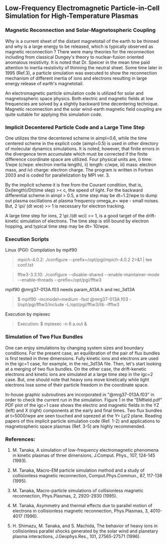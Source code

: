 ## Low-Frequency Electromagnetic Particle-in-Cell Simulation for High-Temperature Plasmas ##

### Magnetic Reconnection and Solar-Magnetospheric Coupling ###

Why is a current sheet of the distant magnetotail of the earth to be thinned and why is a large energy to be released, which is typically observed as magnetic reconnection ? There were many theories for the reconnection including from classical Dungey's theory to nuclear-fusion oriented anomalous resistivity. It is noted that Dr. Speicer in the mean time paid attention to inertia resistivity of thinning the neutral sheet. Some time later in 1995 (Ref.3), a particle simulation was executed to show the reconnection mechanism of different inertia of ions and electrons resulting in large energy release of earth's magnetotail.

An electromagnetic particle simulation code is utilized for solar and magnetospheric space physics. Both electric and magnetic fields at low frequencies are solved by a slightly backward time decentering technique. Magnetic reconnection and the solar wind-earth magnetic field coupling are quite suitable for applying this simulation code.

### Implicit Decentered Particle Code and a Large Time Step ###

One utilizes the time decentered scheme in aimpl=0.6, while the time centered scheme in the explicit code (aimpl=0.5) is used in other directory of molecular dynamics simulations. It is noted, however, that finite errors in the divergence term accumulate which must be corrected if the finite difference coordinate space are utilized. Four physical units are, i) time: 1/wpe (c/wpe: electron inertia length), ii) length: c/wpe, iii) mass: electron mass, and iv) charge: electron charge. The program is written in Fortran 2003 and is coded for parallelization by MPI ver. 3.

By the implicit scheme it is free from the Courant condition, that is, Dx(length)/Dt(time step) >< c, the speed of light. For the backward differential scheme in aimpl > 0.5, a time step may be dt~1.2/wpe to dump out plasma oscillations at plasma frequency omega_e= wpe - small noises. But, 2 \pi/ (dt wce) >> 1 is necessary for electron tracking.

A large time step for ions, 2 \pi /(dt wci) >> 1, is a good target of the drift-kinetic simulation of electrons. The time step is still bound by electron hopping, and typical time step may be dt= 10/wpe.


### Execution Scripts ###

Linux (PGI): Compilation by mpif90

>mpich-4.0.2: ./configure --prefix=/opt/pgi/mpich-4.0.2 2>&1 | tee conf.txt

>fftw3-3.3.10: ./configure --disable-shared --enable-maintainer-mode --enable-threads --prefix=/opt/pgi/fftw3

mpif90 @mrg37-013A.f03 needs param_A13A.h and rec_3d13A

>$ mpif90 -mcmodel=medium -fast @mrg37-013A.f03 -I/opt/pgi/fftw3/include -L/opt/pgi/fftw3/lib -lfftw3

Execution by mpiexec

>Execution: $ mpiexec -n 6 a.out &


### Simulation of Two Flux Bundles ###

One can enjoy simulations by changing system sizes and boundary conditions. For the present case, an equilibration of the pair of flux bundles is first tested in three dimensions. Fully kinetic ions and electrons are used in the igc=1 case, for example, in the rec_3d13A file. Then, let's start looking at a merging of two flux bundles. On the other case, the drift-kenetic electrons and kinetic ions are simulated at a large time step in the igc=2 case. But, one should note that heavy ions move kinetically while light electrons lose some of their particle freedom in the coordinate space.

In-house graphic subroutines are incorporated in "@mrg37-013A.f03" in order to check the current run in the simulation. Figure 1 in the "EMfield.pdf" PDF plot of the igc=1 case shows the electric and magnetic fields in the YZ (left) and X (right) components at the early and final times. Two flux bundles at t=5000/wpe are seen touched and sqeezed at the Y= Ly/2 plane. Reading papers of this implicit particle simulation code (Ref. 1-2) and applications to magnetospheric space plasmas (Ref. 3-5) are highly recommended.


### References: ###

1. M. Tanaka, A simulation of low-frequency electromagnetic phenomena in kinetic plasmas of three dimensions, J.Comput. Phys., 107, 124-145 (1993).

2. M. Tanaka, Macro-EM particle simulation method and a study of collisionless magnetic reconnection, Comput.Phys.Commun., 87, 117-138 (1995).

3. M. Tanaka, Macro-particle simulations of collisionless magnetic reconnection, Phys.Plasmas, 2, 2920-2930 (1995).

4. M. Tanaka, Asymmetry and thermal effects due to parallel motion of electrons in collisionless magnetic reconnection, Phys.Plasmas, 3, 4010-4017 (1996). 

5. H. Shimazu, M. Tanaka, and S. Machida, The behavior of heavy ions in collisionless parallel shocks generated by the solar wind and planetary plasma interactions, J.Geophys.Res., 101, 27565-27571 (1996).


